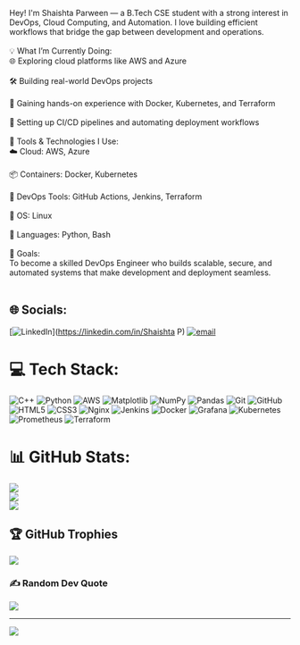 Hey!
I'm Shaishta Parween — a B.Tech CSE student with a strong interest in DevOps, Cloud Computing, and Automation. I love building efficient workflows that bridge the gap between development and operations.<br><br>💡 What I’m Currently Doing:<br>🌐 Exploring cloud platforms like AWS and Azure<br><br>🛠️ Building real-world DevOps projects<br><br>🐳 Gaining hands-on experience with Docker, Kubernetes, and Terraform<br><br>🔁 Setting up CI/CD pipelines and automating deployment workflows<br><br>🧰 Tools & Technologies I Use:<br>☁️ Cloud: AWS, Azure<br><br>📦 Containers: Docker, Kubernetes<br><br>🔧 DevOps Tools: GitHub Actions, Jenkins, Terraform<br><br>🐧 OS: Linux<br><br>🐍 Languages: Python, Bash<br><br>🚀 Goals:<br>To become a skilled DevOps Engineer who builds scalable, secure, and automated systems that make development and deployment seamless.<br><br>


## 🌐 Socials:
[![LinkedIn](https://img.shields.io/badge/LinkedIn-%230077B5.svg?logo=linkedin&logoColor=white)](https://linkedin.com/in/Shaishta P) [![email](https://img.shields.io/badge/Email-D14836?logo=gmail&logoColor=white)](mailto:shaishta24@gmail.com) 

# 💻 Tech Stack:
![C++](https://img.shields.io/badge/c++-%2300599C.svg?style=for-the-badge&logo=c%2B%2B&logoColor=white) ![Python](https://img.shields.io/badge/python-3670A0?style=for-the-badge&logo=python&logoColor=ffdd54) ![AWS](https://img.shields.io/badge/AWS-%23FF9900.svg?style=for-the-badge&logo=amazon-aws&logoColor=white) ![Matplotlib](https://img.shields.io/badge/Matplotlib-%23ffffff.svg?style=for-the-badge&logo=Matplotlib&logoColor=black) ![NumPy](https://img.shields.io/badge/numpy-%23013243.svg?style=for-the-badge&logo=numpy&logoColor=white) ![Pandas](https://img.shields.io/badge/pandas-%23150458.svg?style=for-the-badge&logo=pandas&logoColor=white) ![Git](https://img.shields.io/badge/git-%23F05033.svg?style=for-the-badge&logo=git&logoColor=white) ![GitHub](https://img.shields.io/badge/github-%23121011.svg?style=for-the-badge&logo=github&logoColor=white) ![HTML5](https://img.shields.io/badge/html5-%23E34F26.svg?style=for-the-badge&logo=html5&logoColor=white) ![CSS3](https://img.shields.io/badge/css3-%231572B6.svg?style=for-the-badge&logo=css3&logoColor=white) ![Nginx](https://img.shields.io/badge/nginx-%23009639.svg?style=for-the-badge&logo=nginx&logoColor=white) ![Jenkins](https://img.shields.io/badge/jenkins-%232C5263.svg?style=for-the-badge&logo=jenkins&logoColor=white) ![Docker](https://img.shields.io/badge/docker-%230db7ed.svg?style=for-the-badge&logo=docker&logoColor=white) ![Grafana](https://img.shields.io/badge/grafana-%23F46800.svg?style=for-the-badge&logo=grafana&logoColor=white) ![Kubernetes](https://img.shields.io/badge/kubernetes-%23326ce5.svg?style=for-the-badge&logo=kubernetes&logoColor=white) ![Prometheus](https://img.shields.io/badge/Prometheus-E6522C?style=for-the-badge&logo=Prometheus&logoColor=white) ![Terraform](https://img.shields.io/badge/terraform-%235835CC.svg?style=for-the-badge&logo=terraform&logoColor=white)
# 📊 GitHub Stats:
![](https://github-readme-stats.vercel.app/api?username=ShaishtaP&theme=dark&hide_border=false&include_all_commits=true&count_private=false)<br/>
![](https://nirzak-streak-stats.vercel.app/?user=ShaishtaP&theme=dark&hide_border=false)<br/>
![](https://github-readme-stats.vercel.app/api/top-langs/?username=ShaishtaP&theme=dark&hide_border=false&include_all_commits=true&count_private=false&layout=compact)

## 🏆 GitHub Trophies
![](https://github-profile-trophy.vercel.app/?username=ShaishtaP&theme=radical&no-frame=false&no-bg=true&margin-w=4)

### ✍️ Random Dev Quote
![](https://quotes-github-readme.vercel.app/api?type=horizontal&theme=radical)

---
[![](https://visitcount.itsvg.in/api?id=ShaishtaP&icon=0&color=0)](https://visitcount.itsvg.in)

<!-- Proudly created with GPRM ( https://gprm.itsvg.in ) -->
